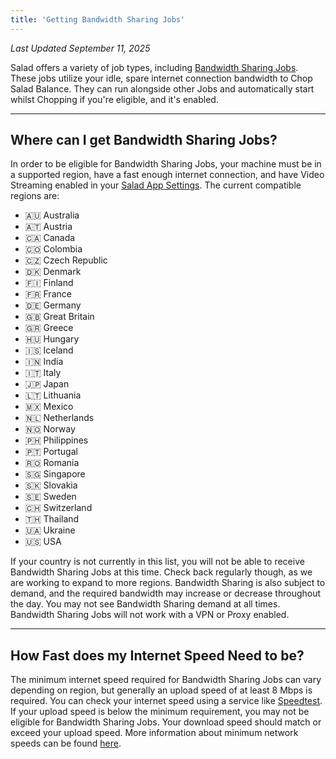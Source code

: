 ```yaml
---
title: 'Getting Bandwidth Sharing Jobs'
---
```


_Last Updated September 11, 2025_

Salad offers a variety of job types, including [Bandwidth Sharing Jobs](/docs/faq/jobs/253-what-is-bandwidth-sharing).
These jobs utilize your idle, spare internet connection bandwidth to Chop Salad Balance. They can run alongside other
Jobs and automatically start whilst Chopping if you're eligible, and it's enabled.

---

## **Where can I get Bandwidth Sharing Jobs?**

In order to be eligible for Bandwidth Sharing Jobs, your machine must be in a supported region, have a fast enough
internet connection, and have Video Streaming enabled in your
[Salad App Settings](/docs/guides/using-salad/353-salad-app-settings). The current compatible regions are:

- 🇦🇺 Australia
- 🇦🇹 Austria
- 🇨🇦 Canada
- 🇨🇴 Colombia
- 🇨🇿 Czech Republic
- 🇩🇰 Denmark
- 🇫🇮 Finland
- 🇫🇷 France
- 🇩🇪 Germany
- 🇬🇧 Great Britain
- 🇬🇷 Greece
- 🇭🇺 Hungary
- 🇮🇸 Iceland
- 🇮🇳 India
- 🇮🇹 Italy
- 🇯🇵 Japan
- 🇱🇹 Lithuania
- 🇲🇽 Mexico
- 🇳🇱 Netherlands
- 🇳🇴 Norway
- 🇵🇭 Philippines
- 🇵🇹 Portugal
- 🇷🇴 Romania
- 🇸🇬 Singapore
- 🇸🇰 Slovakia
- 🇸🇪 Sweden
- 🇨🇭 Switzerland
- 🇹🇭 Thailand
- 🇺🇦 Ukraine
- 🇺🇸 USA

If your country is not currently in this list, you will not be able to receive Bandwidth Sharing Jobs at this time.
Check back regularly though, as we are working to expand to more regions. Bandwidth Sharing is also subject to demand,
and the required bandwidth may increase or decrease throughout the day. You may not see Bandwidth Sharing demand at all
times. Bandwidth Sharing Jobs will not work with a VPN or Proxy enabled.

---

## **How Fast does my Internet Speed Need to be?**

The minimum internet speed required for Bandwidth Sharing Jobs can vary depending on region, but generally an upload
speed of at least 8 Mbps is required. You can check your internet speed using a service like
[Speedtest](https://www.speedtest.net/). If your upload speed is below the minimum requirement, you may not be eligible
for Bandwidth Sharing Jobs. Your download speed should match or exceed your upload speed. More information about minimum
network speeds can be found
[here](/docs/faq/compatibility/956-what-is-the-minimum-recommended-internet-speed-for-salad).
